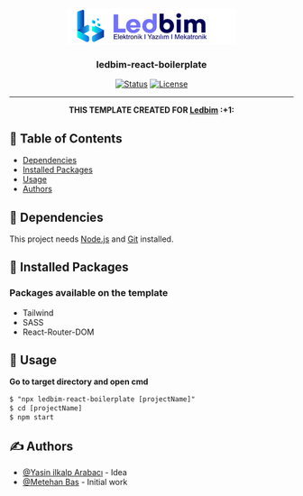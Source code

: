 <p align="center">
  <a href="" rel="noopener">
 <img src="/src/logo.png" alt="Project logo"></a>
</p>

<h3 align="center">ledbim-react-boilerplate</h3>

<div align="center">

[![Status](https://img.shields.io/badge/status-active-success.svg)]()
[![License](https://img.shields.io/badge/license-MIT-blue.svg)](/LICENSE)

</div>

---

<p align="center"><b> THIS TEMPLATE CREATED FOR <a href="https://ledbim.com/">Ledbim</a> :+1: </b>
    <br> 
</p>

## 📝 Table of Contents

- [Dependencies](#dependencies)
- [Installed Packages](#installed_packages)
- [Usage](#usage)
- [Authors](#authors)


## 🧐 Dependencies <a name = "dependencies"></a>

This project needs <a href="https://nodejs.org/en/">Node.js</a> and  <a href="https://git-scm.com/">Git</a> installed.

## 🔧 Installed Packages <a name = "installed_packages"></a>

### Packages available on the template

<ul>
<li>Tailwind</li>
<li>SASS</li>
<li>React-Router-DOM</li>
</ul>


## 🎈 Usage <a name="usage"></a>

<b>Go to target directory and open cmd</b>

```
$ "npx ledbim-react-boilerplate [projectName]"
$ cd [projectName]
$ npm start
```


## ✍️ Authors <a name = "authors"></a>

- [@Yasin ilkalp Arabacı](https://github.com/yasinilkalp) - Idea
- [@Metehan Bas](https://github.com/MetehanBass) - Initial work

